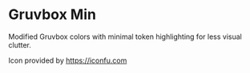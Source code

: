 # Gruvbox Min

Modified Gruvbox colors with minimal token highlighting for less visual clutter.

Icon provided by https://iconfu.com
